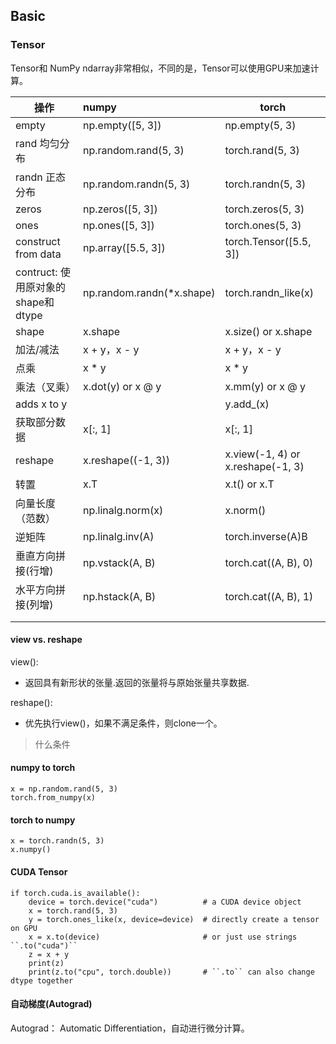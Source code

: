 
## Basic

### Tensor

Tensor和 NumPy   ndarray非常相似，不同的是，Tensor可以使用GPU来加速计算。

| 操作                               | numpy                     | torch                              |
| ---------------------------------- | :------------------------ | ---------------------------------- |
| empty                              | np.empty([5, 3])          | np.empty(5, 3)                     |
| rand 均匀分布                      | np.random.rand(5, 3)      | torch.rand(5, 3)                   |
| randn 正态分布                     | np.random.randn(5, 3)     | torch.randn(5, 3)                  |
| zeros                              | np.zeros([5, 3])          | torch.zeros(5, 3)                  |
| ones                               | np.ones([5, 3])           | torch.ones(5, 3)                   |
| construct from data                | np.array([5.5, 3])        | torch.Tensor([5.5, 3])             |
| contruct: 使用原对象的shape和dtype | np.random.randn(*x.shape) | torch.randn_like(x)                |
| shape                              | x.shape                   | x.size() or x.shape                |
| 加法/减法                          | x + y，x - y              | x + y，x - y                       |
| 点乘                               | x * y                     | x * y                              |
| 乘法（叉乘）                       | x.dot(y) or x @ y         | x.mm(y)  or x @ y                  |
| adds x to y                        |                           | y.add_(x)                          |
| 获取部分数据                       | x[:, 1]                   | x[:, 1]                            |
| reshape                            | x.reshape((-1, 3))        | x.view(-1, 4)  or x.reshape(-1, 3) |
| 转置                               | x.T                       | x.t() or x.T                       |
| 向量长度（范数）                   | np.linalg.norm(x)         | x.norm()                           |
| 逆矩阵                             | np.linalg.inv(A)          | torch.inverse(A)B                  |
| 垂直方向拼接(行增)                 | np.vstack(A, B)           | torch.cat((A, B), 0)               |
| 水平方向拼接(列增)                 | np.hstack(A, B)           | torch.cat((A, B), 1)               |
|                                    |                           |                                    |
|                                    |                           |                                    |

#### view vs. reshape

view():

- 返回具有新形状的张量.返回的张量将与原始张量共享数据.

reshape():

- 优先执行view()，如果不满足条件，则clone一个。

> 什么条件

#### numpy to torch

~~~
x = np.random.rand(5, 3)
torch.from_numpy(x)
~~~

#### torch to numpy

~~~
x = torch.randn(5, 3)
x.numpy()
~~~

#### CUDA Tensor

~~~
if torch.cuda.is_available():
    device = torch.device("cuda")          # a CUDA device object
    x = torch.rand(5, 3)
    y = torch.ones_like(x, device=device)  # directly create a tensor on GPU
    x = x.to(device)                       # or just use strings ``.to("cuda")``
    z = x + y
    print(z)
    print(z.to("cpu", torch.double))       # ``.to`` can also change dtype together
~~~

#### 自动梯度(Autograd)

Autograd： Automatic Differentiation，自动进行微分计算。